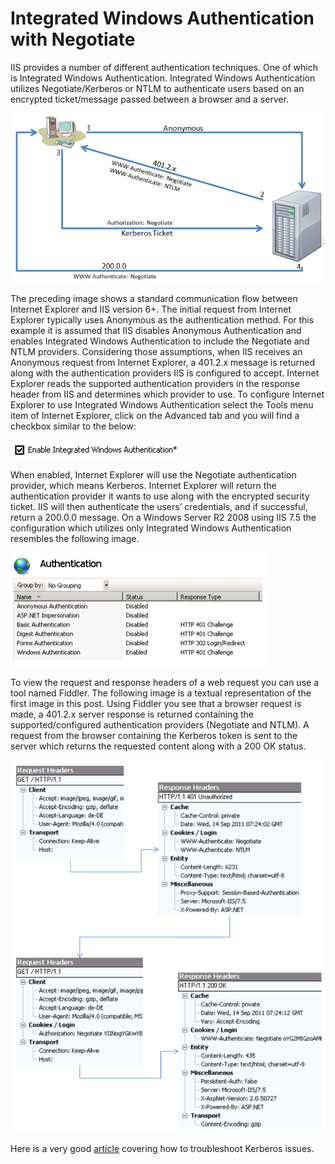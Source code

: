 # Integrated Windows Authentication with Negotiate

IIS provides a number of different authentication techniques.  One of which is Integrated Windows Authentication.  Integrated Windows Authentication utilizes Negotiate/Kerberos or NTLM to authenticate users based on an encrypted ticket/message passed between a browser and a server.

![Integrated Windows Authentication with Negotiate][FIGURE1]

The preceding image shows a standard communication flow between Internet Explorer and IIS version 6+.  The initial request from Internet Explorer typically uses Anonymous as the authentication method.  For this example it is assumed that IIS disables Anonymous Authentication and enables Integrated Windows Authentication to include the Negotiate and NTLM providers.  Considering those assumptions, when IIS receives an Anonymous request from Internet Explorer, a 401.2.x message is returned along with the authentication providers IIS is configured to accept.
Internet Explorer reads the supported authentication providers in the response header from IIS and determines which provider to use.  To configure Internet Explorer to use Integrated Windows Authentication select the Tools menu item of Internet Explorer, click on the Advanced tab and you will find a checkbox similar to the below:

![Enable Integrated Windows Authentication with Negotiate][FIGURE2]

When enabled, Internet Explorer will use the Negotiate authentication provider, which means Kerberos.  Internet Explorer will return the authentication provider it wants to use along with the encrypted security ticket.  IIS will then authenticate the users’ credentials, and if successful, return a 200.0.0 message.
On a Windows Server R2 2008 using IIS 7.5 the configuration which utilizes only Integrated Windows Authentication resembles the following image.

![Integrated Windows Authentication with Negotiate in IIS][FIGURE3]

To view the request and response headers of a web request you can use a tool named Fiddler.  The following image is a textual representation of the first image in this post.  Using Fiddler you see that a browser request is made, a 401.2.x server response is returned containing the supported/configured authentication providers (Negotiate and NTLM).  A request from the browser containing the Kerberos token is sent to the server which returns the requested content along with a 200 OK status.

![Integrated Windows Authentication with Negotiate Response Request Headers][FIGURE4]

Here is a very good [article][LINK1] covering how to troubleshoot Kerberos issues.

[FIGURE1]: ../images/2011/msdn-0002.png "Figure 1, Integrated Windows Authentication with Negotiate"
[FIGURE2]: ../images/2011/msdn-0003.png "Figure 2, Enable Integrated Windows Authentication with Negotiate"
[FIGURE3]: ../images/2011/msdn-0004.png "Figure 3, Integrated Windows Authentication with Negotiate in IIS"
[FIGURE4]: ../images/2011/msdn-0005.png "Figure 4, Integrated Windows Authentication with Negotiate Response Request Headers"

[LINK1]: http://blogs.msdn.com/b/friis/archive/2009/12/31/things-to-check-when-kerberos-authentication-fails-using-iis-ie.aspx

